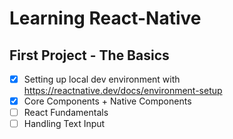 # Learning React-Native

## First Project - The Basics
- [x] Setting up local dev environment with https://reactnative.dev/docs/environment-setup
- [x] Core Components + Native Components
- [ ] React Fundamentals
- [ ] Handling Text Input
